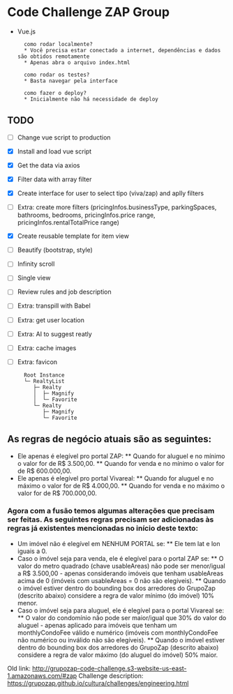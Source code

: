 # Code Challenge ZAP Group

* Vue.js


		como rodar localmente?
		* Você precisa estar conectado a internet, dependências e dados são obtidos remotamente
		* Apenas abra o arquivo index.html

		como rodar os testes?
		* Basta navegar pela interface

		como fazer o deploy?
		* Inicialmente não há necessidade de deploy


## TODO
- [ ] Change vue script to production
- [x] Install and load vue script
- [x] Get the data via axios
- [x] Filter data with array filter
- [x] Create interface for user to select tipo (viva/zap) and aplly filters
- [ ] Extra: create more filters (pricingInfos.businessType, parkingSpaces, bathrooms, bedrooms, pricingInfos.price range, pricingInfos.rentalTotalPrice range)
- [x] Create reusable template for item view
- [ ] Beautify (bootstrap, style)
- [ ] Infinity scroll
- [ ] Single view
- [ ] Review rules and job description
- [ ] Extra: transpill with Babel
- [ ] Extra: get user location
- [ ] Extra: AI to suggest reatly
- [ ] Extra: cache images
- [ ] Extra: favicon

		Root Instance
		└─ RealtyList
		   ├─ Realty
		   │  ├─ Magnify
		   │  └─ Favorite
		   └─ Realty
		      ├─ Magnify
		      └─ Favorite


## As regras de negócio atuais são as seguintes:

 * Ele apenas é elegível pro portal ZAP:
 ** Quando for aluguel e no mínimo o valor for de R$ 3.500,00.
 ** Quando for venda e no mínimo o valor for de R$ 600.000,00.
 * Ele apenas é elegível pro portal Vivareal:
 ** Quando for aluguel e no máximo o valor for de R$ 4.000,00.
 ** Quando for venda e no máximo o valor for de R$ 700.000,00.

### Agora com a fusão temos algumas alterações que precisam ser feitas. As seguintes regras precisam ser adicionadas às regras já existentes mencionadas no início deste texto:

 * Um imóvel não é elegível em NENHUM PORTAL se:
 ** Ele tem lat e lon iguais a 0.
 * Caso o imóvel seja para venda, ele é elegível para o portal ZAP se:
 ** O valor do metro quadrado (chave usableAreas) não pode ser menor/igual a R$ 3.500,00 - apenas considerando imóveis que tenham usableAreas acima de 0 (imóveis com usableAreas = 0 não são elegíveis).
 ** Quando o imóvel estiver dentro do bounding box dos arredores do GrupoZap (descrito abaixo) considere a regra de valor mínimo (do imóvel) 10% menor.
 * Caso o imóvel seja para aluguel, ele é elegível para o portal Vivareal se:
 ** O valor do condomínio não pode ser maior/igual que 30% do valor do aluguel - apenas aplicado para imóveis que tenham um monthlyCondoFee válido e numérico (imóveis com monthlyCondoFee não numérico ou inválido não são elegíveis).
 ** Quando o imóvel estiver dentro do bounding box dos arredores do GrupoZap (descrito abaixo) considere a regra de valor máximo (do aluguel do imóvel) 50% maior.

Old link: http://grupozap-code-challenge.s3-website-us-east-1.amazonaws.com/#zap
Challenge description: https://grupozap.github.io/cultura/challenges/engineering.html